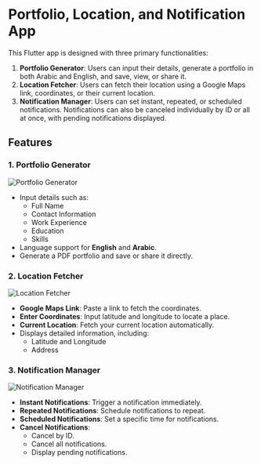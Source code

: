 # Portfolio, Location, and Notification App

This Flutter app is designed with three primary functionalities:

1. **Portfolio Generator**: Users can input their details, generate a portfolio in both Arabic and English, and save, view, or share it.
2. **Location Fetcher**: Users can fetch their location using a Google Maps link, coordinates, or their current location.
3. **Notification Manager**: Users can set instant, repeated, or scheduled notifications. Notifications can also be canceled individually by ID or all at once, with pending notifications displayed.

## Features

### 1. Portfolio Generator

![Portfolio Generator](./screen_shots/porfolio_generator.jpg)
- Input details such as:
    - Full Name
    - Contact Information
    - Work Experience
    - Education
    - Skills
- Language support for **English** and **Arabic**.
- Generate a PDF portfolio and save or share it directly.

### 2. Location Fetcher
![Location Fetcher](./screen_shots/location.jpg)
- **Google Maps Link**: Paste a link to fetch the coordinates.
- **Enter Coordinates**: Input latitude and longitude to locate a place.
- **Current Location**: Fetch your current location automatically.
- Displays detailed information, including:
    - Latitude and Longitude
    - Address

### 3. Notification Manager
![Notification Manager](./screen_shots/notification.jpg)

- **Instant Notifications**: Trigger a notification immediately.
- **Repeated Notifications**: Schedule notifications to repeat.
- **Scheduled Notifications**: Set a specific time for notifications.
- **Cancel Notifications**:
    - Cancel by ID.
    - Cancel all notifications.
    - Display pending notifications.


